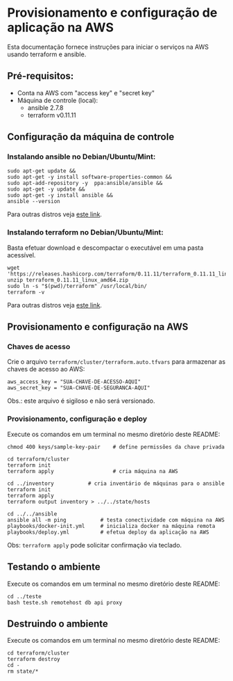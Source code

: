 # Provisionamento e configuração de aplicação na AWS

Esta documentação fornece instruções para iniciar o serviços na AWS usando terraform e ansible.


## Pré-requisitos:

- Conta na AWS com "access key" e "secret key"
- Máquina de controle (local):
  - ansible 2.7.8
  - terraform v0.11.11


## Configuração da máquina de controle


### Instalando ansible no Debian/Ubuntu/Mint:

```
sudo apt-get update &&
sudo apt-get -y install software-properties-common &&
sudo apt-add-repository -y  ppa:ansible/ansible &&
sudo apt-get -y update &&
sudo apt-get -y install ansible &&
ansible --version
```

Para outras distros veja [este link](https://docs.ansible.com/ansible/latest/installation_guide/intro_installation.html#installing-the-control-machine).


### Instalando terraform no Debian/Ubuntu/Mint:

Basta efetuar download e descompactar o executável em uma pasta acessível.

```
wget 'https://releases.hashicorp.com/terraform/0.11.11/terraform_0.11.11_linux_amd64.zip'
unzip terraform_0.11.11_linux_amd64.zip
sudo ln -s "$(pwd)/terraform" /usr/local/bin/
terraform -v
```

Para outras distros veja [este link](https://learn.hashicorp.com/terraform/getting-started/install).

## Provisionamento e configuração na AWS

### Chaves de acesso

Crie o arquivo `terraform/cluster/terraform.auto.tfvars` para armazenar as chaves de acesso ao AWS:

```
aws_access_key = "SUA-CHAVE-DE-ACESSO-AQUI"
aws_secret_key = "SUA-CHAVE-DE-SEGURANCA-AQUI"
```

Obs.: este arquivo é sigiloso e não será versionado.


### Provisionamento, configuração e deploy

Execute os comandos em um terminal no mesmo diretório deste README:

```
chmod 400 keys/sample-key-pair    # define permissões da chave privada

cd terraform/cluster
terraform init
terraform apply                   # cria máquina na AWS

cd ../inventory           # cria inventário de máquinas para o ansible
terraform init
terraform apply
terraform output inventory > ../../state/hosts

cd ../../ansible
ansible all -m ping           # testa conectividade com máquina na AWS
playbooks/docker-init.yml     # inicializa docker na máquina remota
playbooks/deploy.yml          # efetua deploy da aplicação na AWS
```

Obs: `terraform apply` pode solicitar confirmação via teclado.


## Testando o ambiente

Execute os comandos em um terminal no mesmo diretório deste README:

```
cd ../teste
bash teste.sh remotehost db api proxy
```


## Destruindo o ambiente

Execute os comandos em um terminal no mesmo diretório deste README:

```
cd terraform/cluster
terraform destroy
cd -
rm state/*
```
